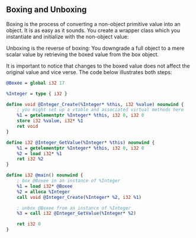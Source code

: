 ## Boxing and Unboxing


Boxing is the process of converting a non-object primitive value into an object.  It is as easy as it sounds.  You create a wrapper
class which you instantiate and initialize with the non-object value:

Unboxing is the reverse of boxing: You downgrade a full object to a mere scalar value by retrieving the boxed value from the box
object.

It is important to notice that changes to the boxed value does not affect the original value and vice verse.  The code below
illustrates both steps:

```ll
@Boxee = global i32 17

%Integer = type { i32 }

define void @Integer_Create(%Integer* %this, i32 %value) nounwind {
	; you might set up a vtable and associated virtual methods here
	%1 = getelementptr %Integer* %this, i32 0, i32 0
	store i32 %value, i32* %1
	ret void
}

define i32 @Integer_GetValue(%Integer* %this) nounwind {
	%1 = getelementptr %Integer* %this, i32 0, i32 0
	%2 = load i32* %1
	ret i32 %2
}

define i32 @main() nounwind {
	; box @Boxee in an instance of %Integer
	%1 = load i32* @Boxee
	%2 = alloca %Integer
	call void @Integer_Create(%Integer* %2, i32 %1)

	; unbox @Boxee from an instance of %Integer
	%3 = call i32 @Integer_GetValue(%Integer* %2)

	ret i32 0
}
```

